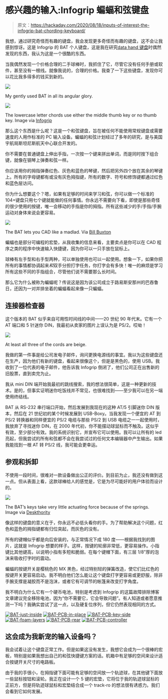 # 感兴趣的输入:Infogrip 蝙蝠和弦键盘

> 原文：<https://hackaday.com/2020/08/18/inputs-of-interest-the-infogrip-bat-chording-keyboard/>

我想，通过研究奇怪而有趣的键盘，我会发现更多奇怪而有趣的键盘，这不会让我感到惊讶。这是 Infogrip 的 BAT 个人键盘，这是我在研究[data hand 键盘](https://hackaday.com/2020/04/20/inputs-of-interest-the-differently-dexterous-datahand-directionalizes-digits/)时偶然发现的东西，我认为这是一个很酷的东西。

当我偶然发现一个价格合理的二手球棒时，我抓住了它，尽管它没有任何手册或软件，甚至没有一根线。就像我说的，合理的价格。我查了一下这些键盘，发现你可以花比我多得多的钱买到新的。

[![](img/260335e464024d9af26159f2cb6ec79e.png)](https://hackaday.com/wp-content/uploads/2020/07/BAT-beauty-shot.jpg)

My gently used BAT in all its angular glory.

[![](img/49f740545531af19077615ee3e7d8baf.png)](https://hackaday.com/wp-content/uploads/2020/07/BAT-lowercase-alpha.png)

The lowercase letter chords use either the middle thumb key or no thumb key. Image via [Infogrip](https://www.infogrip.com/docs/bat-guide/right-hand/launch.html)

那么这个东西是什么呢？这是一个和弦键盘，旨在被任何不能使用常规键盘或需要速度的人用作标准的 PC 输入设备。蝙蝠的和弦计划经过了多年的研究，是与美国宇航局斯坦尼斯航天中心联合开发的。

你不需要在普通键盘上伸出手指，一次按一个键来拼出单词，而是同时按下组合键，就像在钢琴上弹奏和弦一样。

你应该用你的拇指弹奏红色、灰色和蓝色的琴键，然后把另外四个放在其余的琴键上。所有的字母键都有或没有灰色拇指键，所有的数字、符号和修饰键都通过红色和蓝色层访问。

你为什么想要这个？嗯，如果有足够的时间来学习和弦，你可以做一个标准的 104+键盘只用七个键就能做的任何事情。你永远不需要向下看，即使是那些奇怪的很少使用的按键，唯一会移动的手指是你的拇指。所有这些减少的手/手指/手腕运动对身体来说会更容易。

[![](img/cff3cfbdbf1d4f550d6cb7066da55204.png)](https://hackaday.com/wp-content/uploads/2020/07/BAT-CAD.jpg)

The BAT lets you CAD like a madlad. Via [Bill Buxton](https://www.microsoft.com/buxtoncollection/a/pdf/bat%20newsletter.pdf)

蝙蝠也是部分可编程的宏垫，从我收集的信息来看，主要卖点是你可以在 CAD 程序之类的程序中快速输入快捷键，因为你可以一只手放在鼠标上。

球棒有左手型和右手型两种，可以单独使用也可以一起使用。想象一下，如果你把所有的事情都协调起来*和*双手分担打字任务，你打字会有多快！唯一的麻烦是学习所有这些不同的手指组合，尽管他们说不需要那么长时间。

那么它为什么被称为蝙蝠呢？传说这是因为该公司成立于路易斯安那州的巴吞鲁日，还因为一对并排坐着的蝙蝠看起来像一只蝙蝠。

## 连接器检查器

这个版本的 BAT 似乎来自可用性时间线的中间——20 世纪 90 年代末。它有一个 AT 端口和 5 针迷你 DIN，我最初从卖家的图片上误认为是 PS/2。哎呦！

[![](img/b22bfbba3131a96f0dbb4e86d7f7ea49.png)](https://hackaday.com/wp-content/uploads/2020/07/BAT-connectors.jpg)

At least all three of the cords are beige.

我做的第一件事是给公司发电子邮件，询问更换电源线的事宜。我以为这些键盘还在生产，因为他们有新的键盘，看起来很像这个，但是是黑色的，使用 USB。我收到了一位代表的电子邮件，他告诉我 Infogrip 倒闭了，他们公司正在出售新的旧股票，直到卖完为止。

我从 mini DIN 端开始我最初的跳线搜索，我的想法很简单，这是一种更新的技术。是的，但事实证明迷你吃饭线并不常见，也很难找到——至少我可以在另一端使用终结线。

BAT 从 RS-232 串行端口开始，然后发展到我现在的这种 AT/5 引脚迷你 DIN 版本，然后在 21 世纪初的某个时候发展到 USB-Boxy。当我发现一个便宜的 AT 到 PS/2 转换器和同样便宜的 PS/2 电缆与那些 PS/2 到 USB 电缆之一一起使用时，我放弃了寻找迷你 DIN，在 2000 年代初，你不能摆动球鼠标而不触及。这似乎有效，至少部分有效。我的系统识别它，并宣布它可以使用。我可以让所有的 led 亮起，但我尝试的所有和弦都不会在我尝试过的任何文本编辑器中产生输出。如果我能找到一根 AT 转 PS/2 线，我可能会更幸运。

## 参观和拆卸

不使用一段时间，很难对一款设备做出公正的评价。到目前为止，我还没有做到这一点。但从表面上看，这款球棒给人的感觉是，它是为尽可能好的用户体验而设计的。

[![](img/2b45171dbd82961d1672532c5101e4d7.png)](https://hackaday.com/wp-content/uploads/2020/07/BAT-red-black-springs-deskthority-1.jpg)

The BAT’s keys take very little actuating force because of the springs. Image via [Deskthority](https://deskthority.net/wiki/BAT_Keyboard)

像这样的键盘的意义在于，你永远不必低头看你的手。为了帮助解决这个问题，红色和蓝色的拇指键都有归位突起，而灰色的没有。

所有的键帽似乎都是向后安装的，与正常情况下成 180 度——根据我找到的图片，这就是 Infogrip 想要的样子。这样，按键的轮廓非常低，更容易操作。小指键比其他键高，以说明小指有多短和脆弱。在每个键帽下面，有三层 1/8”厚的泡沫来吸收打字时的震动。

蝙蝠的按键开关是樱桃色的 MX 黑色，经过特别轻的弹簧改造，使它们比红色的按键开关更容易启动。我不明白他们怎么能让这个键盘打字更容易或更舒服，除非手腕支撑是凝胶而不是泡沫，或者它有可调节的帐篷来改变打字角度。

我不明白为什么它有一个硬币电池，特别是考虑到 Infogrip 的这篇故障排除博客文章建议完全移除电池，因为“你不需要它，它会导致问题”。有人知道或者愿意推测一下吗？我确实尝试了这一点，以及硬复位序列，但它仍然表现相同的方式。

 [![BAT-just-inside](img/093d7686930a064bc9b7fc26ea5c5e4d.png "BAT-just-inside")](https://hackaday.com/2020/08/18/inputs-of-interest-the-infogrip-bat-chording-keyboard/bat-just-inside/)  [![BAT-PCB-in-place](img/a141cd51493962ca7bcd99fe02452972.png "BAT-PCB-in-place")](https://hackaday.com/2020/08/18/inputs-of-interest-the-infogrip-bat-chording-keyboard/bat-pcb-in-place/)  [![BAT-PCB-key-side](img/932d9bea02007c0b41f08783b5f88a57.png "BAT-PCB-key-side")](https://hackaday.com/2020/08/18/inputs-of-interest-the-infogrip-bat-chording-keyboard/bat-pcb-key-side/)  [![BAT-foam-layers](img/fbf90cea61ca340d721abb2003f3e326.png "BAT-foam-layers")](https://hackaday.com/2020/08/18/inputs-of-interest-the-infogrip-bat-chording-keyboard/bat-foam-layers/)  [![BAT-PCB-rear](img/8db376153bc5b60c55fa20f158ace152.png "BAT-PCB-rear")](https://hackaday.com/2020/08/18/inputs-of-interest-the-infogrip-bat-chording-keyboard/bat-pcb-rear/)  [![BAT-PCB-controller](img/836bb9fcfd7d12f89f01f10c7bbcf43f.png "BAT-PCB-controller")](https://hackaday.com/2020/08/18/inputs-of-interest-the-infogrip-bat-chording-keyboard/bat-pcb-controller/) 

## 这会成为我新宠的输入设备吗？

我会试着让这个键盘正常工作。但是如果这没有发生，我想它会成为一个很棒的宏板，特别是如果我想出自己的和弦快捷键方案的话。机箱中有足够的空间来设计适合按键开关尺寸的电路板。

由于我的手很小，在拇指键下面可能有足够的空间放一个轨迹球，在其他键下面放一些鼠标按钮和滚轮。我正在设计一个 5 键的宏垫，它将位于我的轨迹球鼠标的正前方，但是将轨迹球鼠标和宏垫结合成一个 track-ro 的想法很有诱惑力。我们会看到它如何发展。